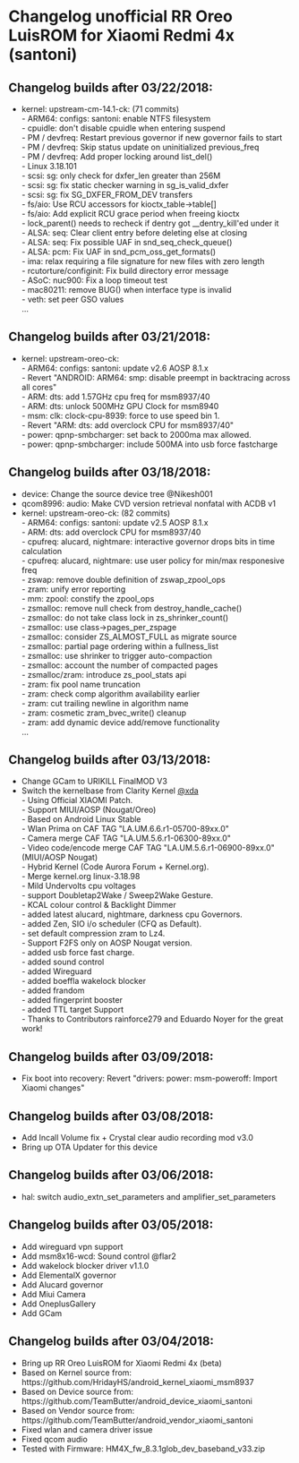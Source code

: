 <h1>Changelog unofficial RR Oreo LuisROM for Xiaomi Redmi 4x (santoni)</h1>
<p></p>
<h2>Changelog builds after 03/22/2018:</h2>
<ul>
<li>kernel: upstream-cm-14.1-ck: (71 commits)<br>
  - ARM64: configs: santoni: enable NTFS filesystem<br>
  - cpuidle: don't disable cpuidle when entering suspend<br>
  - PM / devfreq: Restart previous governor if new governor fails to start<br>
  - PM / devfreq: Skip status update on uninitialized previous_freq<br>
  - PM / devfreq: Add proper locking around list_del()<br>
  - Linux 3.18.101<br>
  - scsi: sg: only check for dxfer_len greater than 256M<br>
  - scsi: sg: fix static checker warning in sg_is_valid_dxfer<br>
  - scsi: sg: fix SG_DXFER_FROM_DEV transfers<br>
  - fs/aio: Use RCU accessors for kioctx_table->table[]<br>
  - fs/aio: Add explicit RCU grace period when freeing kioctx<br>
  - lock_parent() needs to recheck if dentry got __dentry_kill'ed under it<br>
  - ALSA: seq: Clear client entry before deleting else at closing<br>
  - ALSA: seq: Fix possible UAF in snd_seq_check_queue()<br>
  - ALSA: pcm: Fix UAF in snd_pcm_oss_get_formats()<br>
  - ima: relax requiring a file signature for new files with zero length<br>
  - rcutorture/configinit: Fix build directory error message<br>
  - ASoC: nuc900: Fix a loop timeout test<br>
  - mac80211: remove BUG() when interface type is invalid<br>
  - veth: set peer GSO values<br>
  ...</li>
</ul>

<h2>Changelog builds after 03/21/2018:</h2>
<ul>
<li>kernel: upstream-oreo-ck:<br>
  - ARM64: configs: santoni: update v2.6 AOSP 8.1.x<br>
  - Revert "ANDROID: ARM64: smp: disable preempt in backtracing across all cores"<br>
  - ARM: dts: add 1.57GHz cpu freq for msm8937/40<br>
  - ARM: dts: unlock 500MHz GPU Clock for msm8940<br>
  - msm: clk: clock-cpu-8939: force to use speed bin 1.<br>
  - Revert "ARM: dts: add overclock CPU for msm8937/40"<br>
  - power: qpnp-smbcharger: set back to 2000ma max allowed.<br>
  - power: qpnp-smbcharger: include 500MA into usb force fastcharge</li>
</ul>

<h2>Changelog builds after 03/18/2018:</h2>
<ul>
  <li>device: Change the source device tree @Nikesh001</li>
  <li>qcom8996: audio: Make CVD version retrieval nonfatal with ACDB v1</li>
  <li>kernel: upstream-oreo-ck: (82 commits)<br>
  - ARM64: configs: santoni: update v2.5 AOSP 8.1.x<br>
  - ARM: dts: add overclock CPU for msm8937/40<br>
  - cpufreq: alucard, nightmare: interactive governor drops bits in time calculation<br>
  - cpufreq: alucard, nightmare: use user policy for min/max responesive freq<br>
  - zswap: remove double definition of zswap_zpool_ops<br>
  - zram: unify error reporting<br>
  - mm: zpool: constify the zpool_ops<br>
  - zsmalloc: remove null check from destroy_handle_cache()<br>
  - zsmalloc: do not take class lock in zs_shrinker_count()<br>
  - zsmalloc: use class->pages_per_zspage<br>
  - zsmalloc: consider ZS_ALMOST_FULL as migrate source<br>
  - zsmalloc: partial page ordering within a fullness_list<br>
  - zsmalloc: use shrinker to trigger auto-compaction<br>
  - zsmalloc: account the number of compacted pages<br>
  - zsmalloc/zram: introduce zs_pool_stats api<br>
  - zram: fix pool name truncation<br>
  - zram: check comp algorithm availability earlier<br>
  - zram: cut trailing newline in algorithm name<br>
  - zram: cosmetic zram_bvec_write() cleanup<br>
  - zram: add dynamic device add/remove functionality<br>
    ...  </li>
</ul>

<h2>Changelog builds after 03/13/2018:</h2>
<ul>
<li>Change GCam to URIKILL FinalMOD V3</li>
<li>Switch the kernelbase from Clarity Kernel <a href="https://forum.xda-developers.com/xiaomi-redmi-4x/development/kernel-clarity-t3719341" target="_blank">@xda</a><br>
- Using Official XIAOMI Patch.<br>
- Support MIUI/AOSP (Nougat/Oreo)<br>
- Based on Android Linux Stable<br>
- Wlan Prima on CAF TAG "LA.UM.6.6.r1-05700-89xx.0"<br>
- Camera merge CAF TAG "LA.UM.5.6.r1-06300-89xx.0"<br>
- Video code/encode merge CAF TAG "LA.UM.5.6.r1-06900-89xx.0" (MIUI/AOSP Nougat)<br>
- Hybrid Kernel (Code Aurora Forum + Kernel.org).<br>
- Merge kernel.org linux-3.18.98<br>
- Mild Undervolts cpu voltages<br>
- support Doubletap2Wake / Sweep2Wake Gesture.<br>
- KCAL colour control & Backlight Dimmer<br>
- added latest alucard, nightmare, darkness cpu Governors.<br>
- added Zen, SIO i/o scheduler (CFQ as Default).<br>
- set default compression zram to Lz4.<br>
- Support F2FS only on AOSP Nougat version.<br>
- added usb force fast charge.<br>
- added sound control<br>
- added Wireguard<br>
- added boeffla wakelock blocker<br>
- added frandom<br>
- added fingerprint booster<br>
- added TTL target Support<br>
- Thanks to Contributors rainforce279 and Eduardo Noyer for the great work!</li>
</ul>

<h2>Changelog builds after 03/09/2018:</h2>
<ul>
  <li>Fix boot into recovery: Revert "drivers: power: msm-poweroff: Import Xiaomi changes"</li>
</ul>

<h2>Changelog builds after 03/08/2018:</h2>
<ul>
  <li>Add Incall Volume fix + Crystal clear audio recording mod v3.0</li>
  <li>Bring up OTA Updater for this device</li>
</ul>

<h2>Changelog builds after 03/06/2018:</h2>
<ul>
  <li>hal: switch audio_extn_set_parameters and amplifier_set_parameters</li>
</ul>

<h2>Changelog builds after 03/05/2018:</h2>
<ul>
  <li>Add wireguard vpn support</li>
  <li>Add msm8x16-wcd: Sound control @flar2</li>
  <li>Add wakelock blocker driver v1.1.0</li>
  <li>Add ElementalX governor</li>
  <li>Add Alucard governor</li>
  <li>Add Miui Camera</li>
  <li>Add OneplusGallery</li>
  <li>Add GCam</li>
</ul>

<h2>Changelog builds after 03/04/2018:</h2>
<ul>
  <li>Bring up RR Oreo LuisROM for Xiaomi Redmi 4x (beta)</li>
  <li>Based on Kernel source from: https://github.com/HridayHS/android_kernel_xiaomi_msm8937</li>
  <li>Based on Device source from: https://github.com/TeamButter/android_device_xiaomi_santoni</li>
  <li>Based on Vendor source from: https://github.com/TeamButter/android_vendor_xiaomi_santoni</li>
  <li>Fixed wlan and camera driver issue</li>
  <li>Fixed qcom audio</li>
  <li>Tested with Firmware: HM4X_fw_8.3.1glob_dev_baseband_v33.zip</li>
</ul>
